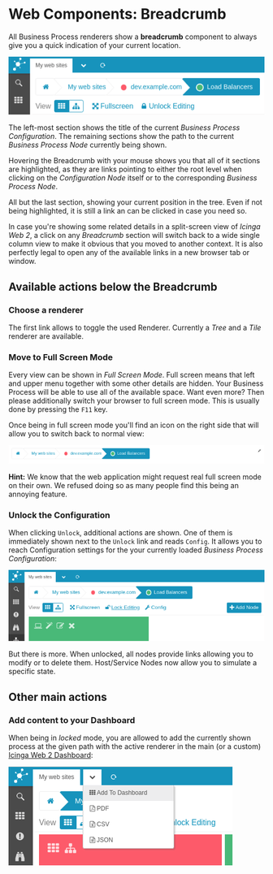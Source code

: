 # Web Components: Breadcrumb

All Business Process renderers show a **breadcrumb** component to always give
you a quick indication of your current location. 

![Símple Breadcrumb](screenshot/12_web-components_breadcrumb/1201_simple-breadcrumb.png)

The left-most section shows the title of the current *Business Process Configuration*.
The remaining sections show the path to the current *Business Process Node* currently
being shown.

Hovering the Breadcrumb with your mouse shows you that all of it sections are
highlighted, as they are links pointing to either the root level when clicking
on the *Configuration Node* itself or to the corresponding *Business Process Node*.

All but the last section, showing your current position in the tree. Even if
not being highlighted, it is still a link an can be clicked in case you need
so.

In case you're showing some related details in a split-screen view of *Icinga
Web 2*, a click on any *Breadcrumb* section will switch back to a wide single
column view to make it obvious that you moved to another context. It is also
perfectly legal to open any of the available links in a new browser tab or
window.

## Available actions below the Breadcrumb

### Choose a renderer

The first link allows to toggle the used Renderer. Currently a *Tree* and a
*Tile* renderer are available. 

### Move to Full Screen Mode

Every view can be shown in *Full Screen Mode*. Full screen means that left and
upper menu together with some other details are hidden. Your Business Process
will be able to use all of the available space. Want even more? Then please
additionally switch your browser to full screen mode. This is usually done by
pressing the `F11` key.

Once being in full screen mode you'll find an icon on the right side that will
allow you to switch back to normal view:

![Return from fullscreen](screenshot/12_web-components_breadcrumb/1202_return-from-fullscreen.png)

**Hint:** We know that the web application might request real full screen mode
on their own. We refused doing so as many people find this being an annoying
feature.

### Unlock the Configuration

When clicking `Unlock`, additional actions are shown. One of them is immediately
shown next to the `Unlock` link and reads `Config`. It allows you to reach Configuration
settings for the your currently loaded *Business Process Configuration*:

![Unlocked config](screenshot/12_web-components_breadcrumb/1204_unlocked_config.png)

But there is more. When unlocked, all nodes provide links allowing you to modify or
to delete them. Host/Service Nodes now allow you to simulate a specific state.

## Other main actions

### Add content to your Dashboard

When being in *locked* mode, you are allowed to add the currently shown process
at the given path with the active renderer in the main (or a custom) [Icinga Web 2
Dashboard](16-Add-To-Dashboard.md):

![Add to Dashboard](screenshot/12_web-components_breadcrumb/1203_add-to-dashboard.png)
